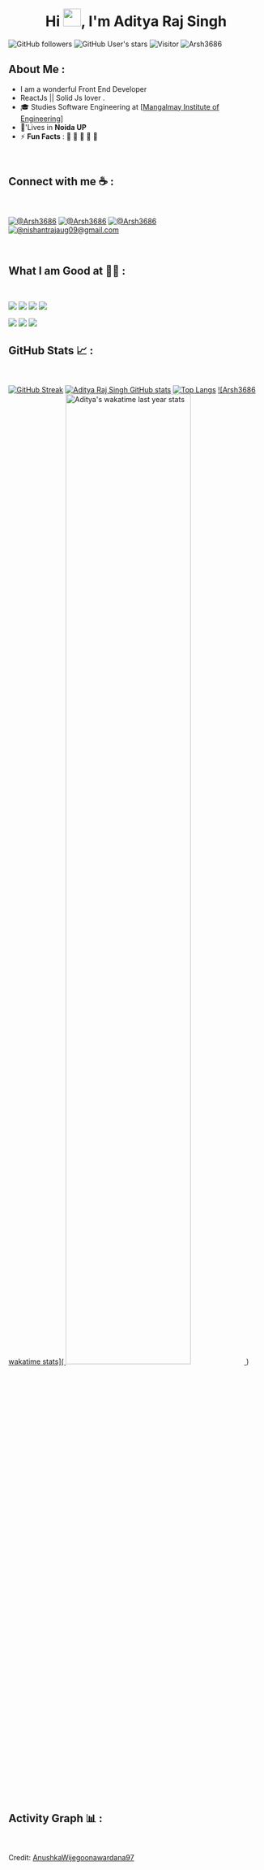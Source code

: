 

<h1 align="center">Hi <img src="https://media.giphy.com/media/hvRJCLFzcasrR4ia7z/giphy.gif" width="35">, I'm Aditya Raj Singh</h1>

![GitHub followers](https://img.shields.io/github/followers/Arsh3686?style=social) ![GitHub User's stars](https://img.shields.io/github/stars/Arsh3686?style=social) ![Visitor](https://visitor-badge.laobi.icu/badge?page_id=Arsh3686.repoName) <img src="https://komarev.com/ghpvc/?username=Arsh3686" alt="Arsh3686" />

## About Me :
- I am a wonderful Front End Developer 
- ReactJs || Solid Js lover .
- 🎓 Studies Software Engineering at [[Mangalmay Institute of Engineering](https://www.mangalmay.org/)]
- 🏡'Lives in **Noida UP**
- ⚡ **Fun Facts** : 🍕 🏉 🏏 🎥 🚞

<br>

## Connect with me ☕ :

<br>

[![@Arsh3686](https://img.icons8.com/fluency/48/000000/instagram-new.png "@nishant3686")](https://www.instagram.com/nishant3686/) [![@Arsh3686](https://img.icons8.com/fluency/48/000000/facebook.png "@AnushkaWijegoonawardana97")](https://www.facebook.com/aditya.3686) [![@Arsh3686](https://img.icons8.com/fluency/48/000000/linkedin.png "@Arsh3686")](https://www.linkedin.com/in/singhadityaraj/)[![@nishantrajaug09@gmail.com](https://img.icons8.com/fluency/48/000000/apple-mail.png "@nishantrajaug09@gmail.com")](nishantrajaug09@gmail.com)

<br>

## What I am Good at 🧑‍💻 :

<br>

<img src="https://img.icons8.com/color/48/000000/html-5--v1.png"/> <img src="https://img.icons8.com/color/48/000000/css3.png"/>  <img src="https://img.icons8.com/color/48/000000/javascript--v1.png"/> <img src="https://img.icons8.com/office/48/000000/react.png"/>

<img src="https://img.icons8.com/color/48/000000/java-coffee-cup-logo--v1.png"/> 
<img src="https://img.icons8.com/color/48/000000/firebase.png"/>
<img src="https://img.icons8.com/color/48/000000/npm.png"/>

<br>

## GitHub Stats 📈 :

<br>

[![GitHub Streak](https://github-readme-streak-stats.herokuapp.com?user=Arsh3686&theme=algolia&date_format=M%20j%5B%2C%20Y%5D)](https://git.io/streak-stats) [![Aditya Raj Singh GitHub stats](https://github-readme-stats.vercel.app/api?username=Arsh3686&theme=algolia)](https://github.com/Arsh3686/github-readme-stats) [![Top Langs](https://github-readme-stats.vercel.app/api/top-langs/?username=Arsh3686&theme=algolia)](https://github.com/Arsh3686/github-readme-stats) [![Arsh3686 wakatime stats]( <a href="https://wakatime.com/@Arsh3686/">
        <img width="70%" src="https://github-readme-stats.vercel.app/api/wakatime?username=Arsh3686&hide_progress=false&layout=compact&custom_title=Wakatime%20last%20year%20Stats"
            alt="Aditya's wakatime last year stats">
    </a>)](https://github.com/Arsh3686/github-readme-stats)

<br>

<!-- ## GitHub Thropies 🏆 :
<figure><embed src="https://wakatime.com/share/@Arsh3686/bdf9e11a-24f4-42db-aaeb-a58b11ff2ed5.svg"></embed></figure>
<br>

[![trophy](https://github-profile-trophy.vercel.app/?username=arsh3686)](https://github.com/Arsh3686/github-profile-trophy)

<br> -->

## Activity Graph 📊 :

<br>

Credit: [AnushkaWijegoonawardana97](https://github.com/AnushkaWijegoonawardana97)
